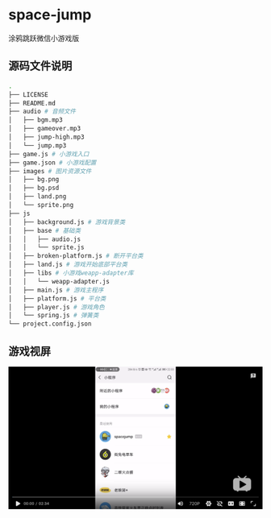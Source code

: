 # space-jump
涂鸦跳跃微信小游戏版

## 源码文件说明

```bash
.
├── LICENSE
├── README.md
├── audio # 音频文件
│   ├── bgm.mp3
│   ├── gameover.mp3
│   ├── jump-high.mp3
│   └── jump.mp3
├── game.js # 小游戏入口
├── game.json # 小游戏配置
├── images # 图片资源文件
│   ├── bg.png
│   ├── bg.psd
│   ├── land.png
│   └── sprite.png
├── js
│   ├── background.js # 游戏背景类
│   ├── base # 基础类
│   │   ├── audio.js
│   │   └── sprite.js
│   ├── broken-platform.js # 断开平台类
│   ├── land.js # 游戏开始底部平台类
│   ├── libs # 小游戏weapp-adapter库
│   │   └── weapp-adapter.js
│   ├── main.js # 游戏主程序
│   ├── platform.js # 平台类
│   ├── player.js # 游戏角色
│   └── spring.js # 弹簧类
└── project.config.json
```

## 游戏视屏
[![游戏视频](./bilibili.png)](https://player.bilibili.com/player.html?aid=33636622&cid=58889727&page=1)